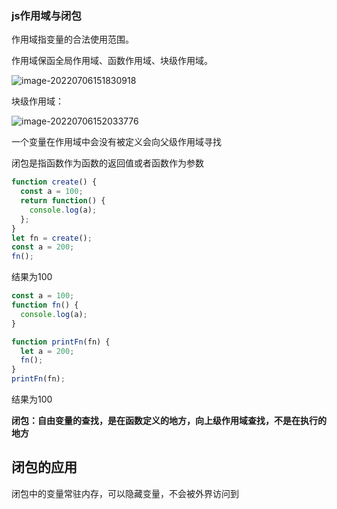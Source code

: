 ### js作用域与闭包

作用域指变量的合法使用范围。

作用域保函全局作用域、函数作用域、块级作用域。

![image-20220706151830918](https://tts-markdown.oss-cn-beijing.aliyuncs.com/img/image-20220706151830918.png)

块级作用域：

![image-20220706152033776](https://tts-markdown.oss-cn-beijing.aliyuncs.com/img/image-20220706152033776.png)

一个变量在作用域中会没有被定义会向父级作用域寻找

闭包是指函数作为函数的返回值或者函数作为参数

```js
function create() {
  const a = 100;
  return function() {
    console.log(a);
  };
}
let fn = create();
const a = 200;
fn();
```

结果为100

```js
const a = 100;
function fn() {
  console.log(a);
}

function printFn(fn) {
  let a = 200;
  fn();
}
printFn(fn);
```

结果为100

**闭包：自由变量的查找，是在函数定义的地方，向上级作用域查找，不是在执行的地方**

## 闭包的应用

闭包中的变量常驻内存，可以隐藏变量，不会被外界访问到



